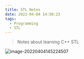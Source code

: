 ```yaml
---
title: STL Notes
date: 2022-04-04 14:50:23
tags:
  - Programming
  - STL
---
```




> Notes about learning C++  STL

![image-20220404145224507](E:/Pictures/TyporaPictures/image-20220404145224507.png)

<!--more-->



